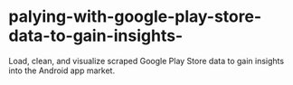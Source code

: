 # palying-with-google-play-store-data-to-gain-insights-
Load, clean, and visualize scraped Google Play Store data to gain insights into the Android app market.
